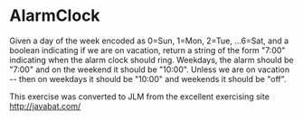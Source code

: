 # AlarmClock #
Given a day
of the week encoded as 0=Sun, 1=Mon, 2=Tue, ...6=Sat, and a boolean
indicating if we are on vacation, return a string of the form "7:00"
indicating when the alarm clock should ring. Weekdays, the alarm should
be "7:00" and on the weekend it should be "10:00". Unless we are on
vacation -- then on weekdays it should be "10:00" and weekends it
should be "off".

This exercise was converted to JLM from the excellent exercising site http://javabat.com/

